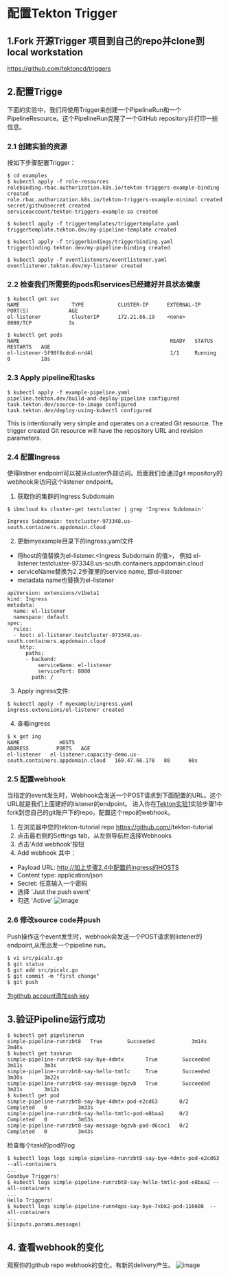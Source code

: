 # 配置Tekton Trigger

## 1.Fork 开源Trigger 项目到自己的repo并clone到local workstation
https://github.com/tektoncd/triggers

## 2.配置Trigge
下面的实验中，我们将使用Trigger来创建一个PipelineRun和一个PipelineResource。这个PipelineRun克隆了一个GitHub repository并打印一些信息。

### 2.1 创建实验的资源

按如下步骤配置Trigger：
```
$ cd examples
$ kubectl apply -f role-resources
rolebinding.rbac.authorization.k8s.io/tekton-triggers-example-binding created
role.rbac.authorization.k8s.io/tekton-triggers-example-minimal created
secret/githubsecret created
serviceaccount/tekton-triggers-example-sa created

$ kubectl apply -f triggertemplates/triggertemplate.yaml
triggertemplate.tekton.dev/my-pipeline-template created

$ kubectl apply -f triggerbindings/triggerbinding.yaml
triggerbinding.tekton.dev/my-pipeline-binding created

$ kubectl apply -f eventlisteners/eventlistener.yaml
eventlistener.tekton.dev/my-listener created

```

### 2.2 检查我们所需要的pods和services已经建好并且状态健康
```
$ kubectl get svc
NAME                 TYPE           CLUSTER-IP      EXTERNAL-IP                                           PORT(S)             AGE
el-listener          ClusterIP      172.21.86.19    <none>                                                8080/TCP            3s

$ kubectl get pods
NAME                                                 READY   STATUS      RESTARTS   AGE
el-listener-5f98f8cdcd-nrd4l                         1/1     Running     0          18s
```

### 2.3 Apply pipeline和tasks
```
$ kubectl apply -f example-pipeline.yaml
pipeline.tekton.dev/build-and-deploy-pipeline configured
task.tekton.dev/source-to-image configured
task.tekton.dev/deploy-using-kubectl configured
```
This is intentionally very simple and operates on a created Git resource. The trigger created Git resource will have the repository URL and revision parameters.


### 2.4 配置Ingress
使得listner endpoint可以被从cluster外部访问。后面我们会通过git repository的webhook来访问这个listener endpoint。
1. 获取你的集群的Ingress Subdomain
```
$ ibmcloud ks cluster-get testcluster | grep 'Ingress Subdomain'

Ingress Subdomain: testcluster-973348.us-south.containers.appdomain.cloud
```

2. 更新myexample目录下的ingress.yaml文件
- 将host的值替换为el-listener.<Ingress Subdomain 的值>， 例如 el-listener.testcluster-973348.us-south.containers.appdomain.cloud    
- serviceName替换为2.2步骤里的service name, 即el-listener
- metadata name也替换为el-listener
```
apiVersion: extensions/v1beta1
kind: Ingress
metadata:
  name: el-listener
  namespace: default
spec:
  rules:
  - host: el-listener.testcluster-973348.us-south.containers.appdomain.cloud
    http:
      paths:
      - backend:
          serviceName: el-listener
          servicePort: 8080
        path: /
```
3. Apply ingress文件:
```
$ kubectl apply -f myexample/ingress.yaml
ingress.extensions/el-listener created
```
4. 查看ingress
```
$ k get ing
NAME             HOSTS                                                              ADDRESS         PORTS   AGE
el-listener   el-listener.capacity-demo.us-south.containers.appdomain.cloud   169.47.66.178   80      60s
```


### 2.5 配置webhook
当指定的event发生时，Webhook会发送一个POST请求到下面配置的URL。这个URL就是我们上面建好的listener的endpoint。
进入你在[Tekton实验1](https://github.com/daisy-ycguo/devopslab/blob/master/01-tekton/exercise-1.md)实验步骤1中fork到您自己的git账户下的repo，配置这个repo的webhook。   
1. 在浏览器中您的tekton-tutorial repo https://github.com/<your name>/tekton-tutorial   
2. 点击最右侧的Settings tab，从左侧导航栏选择Webhooks   
3. 点击'Add webhook'按钮   
4. Add webhook
 其中：
 - Payload URL: http://加上步骤2.4中配置的ingress的HOSTS
 - Content type: application/json
 - Secret: 任意输入一个密码
 - 选择 'Just the push event'
 - 勾选 'Active'
 ![image](https://github.com/daisy-ycguo/devopslab/blob/master/images/create-webhook.png)

### 2.6 修改source code并push
Push操作这个event发生时，webhook会发送一个POST请求到listener的endpoint,从而出发一个pipeline run。
```
$ vi src/picalc.go
$ git status
$ git add src/picalc.go
$ git commit -m "first change"
$ git push
```
[为github account添加ssh key](https://help.github.com/en/enterprise/2.19/user/authenticating-to-github/adding-a-new-ssh-key-to-your-github-account)

## 3.验证Pipeline运行成功
```
$ kubectl get pipelinerun
simple-pipeline-runrzbt8   True        Succeeded            3m14s       2m46s
$ kubectl get taskrun
simple-pipeline-runrzbt8-say-bye-4dmtx       True        Succeeded   3m11s       3m3s
simple-pipeline-runrzbt8-say-hello-tmtlc     True        Succeeded   3m30s       3m22s
simple-pipeline-runrzbt8-say-message-bgzvb   True        Succeeded   3m21s       3m12s
$ kubectl get pod
simple-pipeline-runrzbt8-say-bye-4dmtx-pod-e2cd63       0/2     Completed   0          3m33s
simple-pipeline-runrzbt8-say-hello-tmtlc-pod-e8baa2     0/2     Completed   0          3m53s
simple-pipeline-runrzbt8-say-message-bgzvb-pod-d6cac1   0/2     Completed   0          3m43s
```
检查每个task的pod的log
```
$ kubectl logs logs simple-pipeline-runrzbt8-say-bye-4dmtx-pod-e2cd63 --all-containers
...
Goodbye Triggers!
$ kubectl logs simple-pipeline-runrzbt8-say-hello-tmtlc-pod-e8baa2 --all-containers
...
Hello Triggers!
$ kubectl logs simple-pipeline-runn4qps-say-bye-7xbk2-pod-116608  --all-containers
...
$(inputs.params.message)
```
 
## 4.	查看webhook的变化
观察你的github repo webhook的变化，有新的delivery产生。
![image](https://github.com/daisy-ycguo/devopslab/blob/master/images/webhook-deliveries.png)
